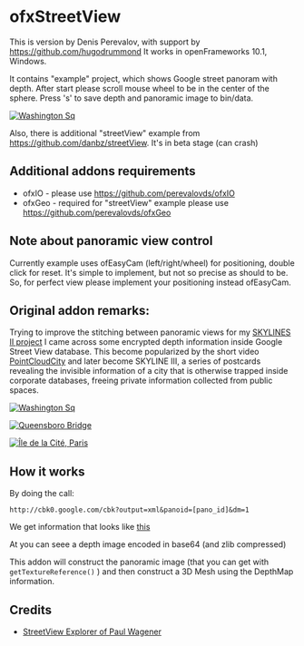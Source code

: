 # ofxStreetView
This is version by Denis Perevalov, with support by https://github.com/hugodrummond
It works in openFrameworks 10.1, Windows.

It contains "example" project, which shows Google street panoram with depth.
After start please scroll mouse wheel to be in the center of the sphere.
Press 's' to save depth and panoramic image to bin/data.
 


[ ![Washington Sq](https://farm6.staticflickr.com/5498/13923612140_0abfc6c758_b_d.jpg) ](http://patriciogonzalezvivo.com/2014/pointcloudcity/wash-sq/)


Also, there is additional "streetView" example from https://github.com/danbz/streetView. It's in beta stage (can crash)


## Additional addons requirements
* ofxIO - please use https://github.com/perevalovds/ofxIO
* ofxGeo - required for "streetView" example please use https://github.com/perevalovds/ofxGeo

## Note about panoramic view control

Currently example uses ofEasyCam (left/right/wheel) for positioning, double click for reset.
It's simple to implement, but not so precise as should to be.
So, for perfect view please implement your positioning instead ofEasyCam.
   


## Original addon remarks:

Trying to improve the stitching between panoramic views for my [SKYLINES II project](http://patriciogonzalezvivo.com/2014/skylines/) I came across some encrypted depth information inside Google Street View database. This become popularized by the short video [PointCloudCity](http://patriciogonzalezvivo.com/2014/pointcloudcity/) and later become SKYLINE III, a series of postcards revealing the invisible information of a city that is otherwise trapped inside corporate databases, freeing private information collected from public spaces.

[ ![Washington Sq](https://farm6.staticflickr.com/5498/13923612140_0abfc6c758_b_d.jpg) ](http://patriciogonzalezvivo.com/2014/pointcloudcity/wash-sq/)

[ ![Queensboro Bridge](https://farm8.staticflickr.com/7180/14113516245_ec15ab5cd6_b_d.jpg) ](http://patriciogonzalezvivo.com/2014/skylines/queensboro)

[ ![Île de la Cité, Paris](https://farm3.staticflickr.com/2936/14114245611_0c7b69a0b9_b_d.jpg) ](http://patriciogonzalezvivo.com/2014/skylines/ile-de-la-cite/)

## How it works

By doing the call:

	http://cbk0.google.com/cbk?output=xml&panoid=[pano_id]&dm=1

We get information that looks like [this](http://maps.google.com/cbk?output=xml&cb_client=maps_sv&v=4&dm=1&hl=en&panoid=ki_KzVWkE87EgkPWg3QPXg) 

At <deptMap> you can seee a depth image encoded in base64 (and zlib compressed)

This addon will construct the panoramic image (that you can get with ```getTextureReference()``` ) and then construct a 3D Mesh using the DepthMap information.

## Credits
- [ StreetView Explorer of Paul Wagener](https://github.com/PaulWagener/Streetview-Explorer)